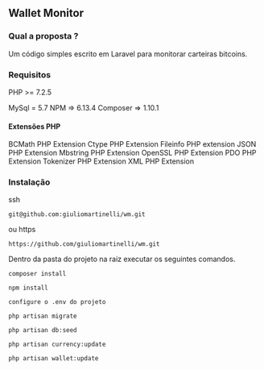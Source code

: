 ## Wallet Monitor

### Qual a proposta ?
Um código simples escrito em Laravel para monitorar carteiras bitcoins.

### Requisitos
<p>
PHP      >=   7.2.5
</p>
MySql    =    5.7
NPM      =>   6.13.4
Composer =>   1.10.1

#### Extensões PHP
BCMath PHP Extension
Ctype PHP Extension
Fileinfo PHP extension
JSON PHP Extension
Mbstring PHP Extension
OpenSSL PHP Extension
PDO PHP Extension
Tokenizer PHP Extension
XML PHP Extension


### Instalação
ssh
~~~
git@github.com:giuliomartinelli/wm.git
~~~
ou
https
~~~
https://github.com/giuliomartinelli/wm.git
~~~
Dentro da pasta do projeto na raiz executar os seguintes comandos.
~~~
composer install
~~~
~~~
npm install
~~~
~~~
configure o .env do projeto 
~~~
~~~
php artisan migrate
~~~
~~~
php artisan db:seed
~~~
~~~
php artisan currency:update
~~~
~~~
php artisan wallet:update
~~~
